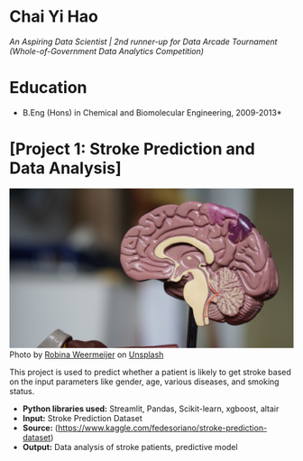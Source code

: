 # Chai Yi Hao
*An Aspiring Data Scientist | 2nd runner-up for Data Arcade Tournament (Whole-of-Government Data Analytics Competition)*

# Education
* B.Eng (Hons) in Chemical and Biomolecular Engineering, 2009-2013*

# [Project 1: Stroke Prediction and Data Analysis]
![alt text](robina-weermeijer-3KGF9R_0oHs-unsplash.jpg)
Photo by <a href="https://unsplash.com/@averey?utm_source=unsplash&utm_medium=referral&utm_content=creditCopyText">Robina Weermeijer</a> on <a href="https://unsplash.com/s/photos/brain-stroke?utm_source=unsplash&utm_medium=referral&utm_content=creditCopyText">Unsplash</a>

This project is used to predict whether a patient is likely to get stroke based on the input parameters like gender, age, various diseases, and smoking status.
* **Python libraries used:** Streamlit, Pandas, Scikit-learn, xgboost, altair
* **Input:** Stroke Prediction Dataset
* **Source:** (https://www.kaggle.com/fedesoriano/stroke-prediction-dataset)
* **Output:** Data analysis of stroke patients, predictive model
